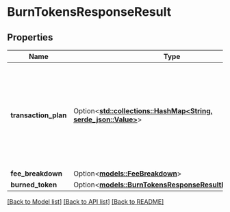 # BurnTokensResponseResult

## Properties

Name | Type | Description | Notes
------------ | ------------- | ------------- | -------------
**transaction_plan** | Option<[**std::collections::HashMap<String, serde_json::Value>**](serde_json::Value.md)> | Transaction details specific to the blockchain (e.g., userOp for ERC-4337, raw tx for EVM, instructions for Solana) | [optional]
**fee_breakdown** | Option<[**models::FeeBreakdown**](FeeBreakdown.md)> |  | [optional]
**burned_token** | Option<[**models::BurnTokensResponseResultBurnedToken**](BurnTokensResponse_result_burnedToken.md)> |  | [optional]

[[Back to Model list]](../README.md#documentation-for-models) [[Back to API list]](../README.md#documentation-for-api-endpoints) [[Back to README]](../README.md)


